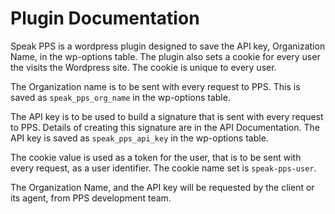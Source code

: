 # Plugin Documentation

Speak PPS is a wordpress plugin designed to save the API key, Organization Name, in the wp-options table.
The plugin also sets a cookie for every user the visits the Wordpress site.
The cookie is unique to every user.

The Organization name is to be sent with every request to PPS.
This is saved as `speak_pps_org_name` in the wp-options table.

The API key is to be used to build a signature that is sent with every request to PPS.
Details of creating this signature are in the API Documentation.
The API key is saved as `speak_pps_api_key` in the wp-options table.

The cookie value is used as a token for the user, that is to be sent with every
request, as a user identifier.
The cookie name set is `speak-pps-user`.

The Organization Name, and the API key will be requested by the client or its
agent, from PPS development team.
